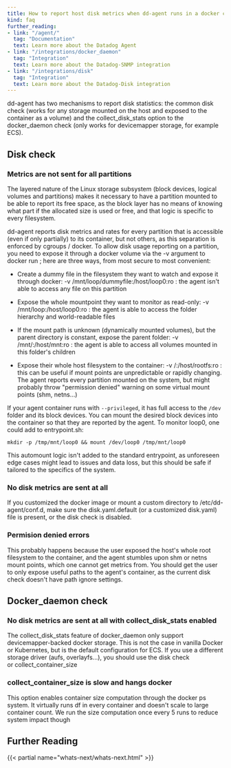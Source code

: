 ```yaml
---
title: How to report host disk metrics when dd-agent runs in a docker container?
kind: faq
further_reading:
- link: "/agent/"
  tag: "Documentation"
  text: Learn more about the Datadog Agent
- link: "/integrations/docker_daemon"
  tag: "Integration"
  text: Learn more about the Datadog-SNMP integration
- link: "/integrations/disk"
  tag: "Integration"
  text: Learn more about the Datadog-Disk integration
---
```


dd-agent has two mechanisms to report disk statistics: the common disk check (works for any storage mounted on the host and exposed to the container as a volume) and the collect_disk_stats option to the docker_daemon check (only works for devicemapper storage, for example ECS).

## Disk check
### Metrics are not sent for all partitions

The layered nature of the Linux storage subsystem (block devices, logical volumes and partitions) makes it necessary to have a partition mounted to be able to report its free space, as the block layer has no means of knowing what part if the allocated size is used or free, and that logic is specific to every filesystem.

dd-agent reports disk metrics and rates for every partition that is accessible (even if only partially) to its container, but not others, as this separation is enforced by cgroups / docker. To allow disk usage reporting on a partition, you need to expose it through a docker volume via the -v argument to docker run ; here are three ways, from most secure to most convenient:

* Create a dummy file in the filesystem they want to watch and expose it through docker: -v /mnt/loop/dummyfile:/host/loop0:ro : the agent isn't able to access any file on this partition

* Expose the whole mountpoint they want to monitor as read-only: -v /mnt/loop:/host/loop0:ro : the agent is able to access the folder hierarchy and world-readable files

* If the mount path is unknown (dynamically mounted volumes), but the parent directory is constant, expose the parent folder: -v /mnt/:/host/mnt:ro : the agent is able to access all volumes mounted in this folder's children

* Expose their whole host filesystem to the container: -v /:/host/rootfs:ro : this can be useful if mount points are unpredictable or rapidly changing. The agent reports every partition mounted on the system, but might probably throw "permission denied" warning on some virtual mount points (shm, netns...)

If your agent container runs with `--privileged`, it has full access to the `/dev` folder and its block devices. You can mount the desired block devices into the container so that they are reported by the agent. To monitor loop0, one could add to entrypoint.sh:

```
mkdir -p /tmp/mnt/loop0 && mount /dev/loop0 /tmp/mnt/loop0
```

This automount logic isn't added to the standard entrypoint, as unforeseen edge cases might lead to issues and data loss, but this should be safe if tailored to the specifics of the system.

### No disk metrics are sent at all

If you customized the docker image or mount a custom directory to /etc/dd-agent/conf.d, make sure the disk.yaml.default (or a customized disk.yaml) file is present, or the disk check is disabled.

### Permision denied errors

This probably happens because the user exposed the host's whole root filesystem to the container, and the agent stumbles upon shm or netns mount points, which one cannot get metrics from. You should get the user to only expose useful paths to the agent's container, as the current disk check doesn't have path ignore settings.

## Docker_daemon check

### No disk metrics are sent at all with collect_disk_stats enabled

The collect_disk_stats feature of docker_daemon only support devicemapper-backed docker storage. This is not the case in vanilla Docker or Kubernetes, but is the default configuration for ECS. If you use a different storage driver (aufs, overlayfs...), you should use the disk check or collect_container_size

### collect_container_size is slow and hangs docker

This option enables container size computation through the docker ps system. It virtually runs df in every container and doesn't scale to large container count.
We run the size computation once every 5 runs to reduce system impact though

## Further Reading

{{< partial name="whats-next/whats-next.html" >}}